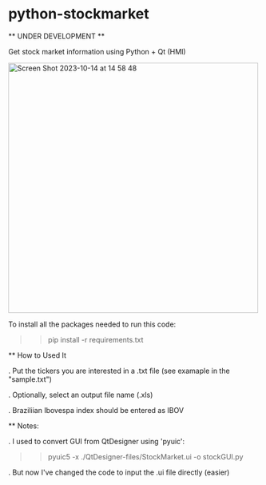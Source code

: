 # python-stockmarket

** UNDER DEVELOPMENT ** 


Get stock market information using Python + Qt (HMI)

<img width="500" alt="Screen Shot 2023-10-14 at 14 58 48" src="https://github.com/llencioni/python-stockmarket/assets/44453463/b36efbbd-20f8-436f-92a0-1dfc479e5eb8">

To install all the packages needed to run this code:
>> pip install -r requirements.txt

** How to Used It

. Put the tickers you are interested in a .txt file (see examaple in the "sample.txt")

. Optionally, select an output file name (.xls)

. Braziliian Ibovespa index should be entered as IBOV


** Notes:

. I used to convert GUI from QtDesigner using 'pyuic':
>> pyuic5 -x ./QtDesigner-files/StockMarket.ui -o stockGUI.py

. But now I've changed the code to input the .ui file directly (easier)
